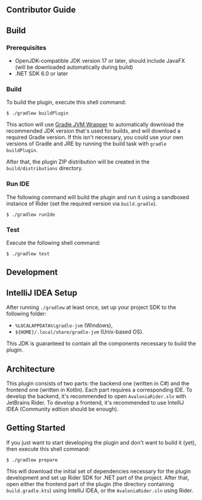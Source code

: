 Contributor Guide
-----------------

Build
-----

### Prerequisites

- OpenJDK-compatible JDK version 17 or later, should include JavaFX (will be
  downloaded automatically during build)
- .NET SDK 6.0 or later

### Build

To build the plugin, execute this shell command:

```console
$ ./gradlew buildPlugin
```

This action will use [Gradle JVM Wrapper][gradle-jvm-wrapper] to automatically
download the recommended JDK version that's used for builds, and will download a
required Gradle version. If this isn't necessary, you could use your own
versions of Gradle and JRE by running the build task with `gradle buildPlugin`.

After that, the plugin ZIP distribution will be created in the
`build/distributions` directory.

### Run IDE

The following command will build the plugin and run it using a sandboxed
instance of Rider (set the required version via `build.gradle`).

```console
$ ./gradlew runIde
```

### Test

Execute the following shell command:

```console
$ ./gradlew test
```

Development
-----------

## IntelliJ IDEA Setup

After running `./gradlew` at least once, set up your project SDK to the following folder:

- `%LOCALAPPDATA%\gradle-jvm` (Windows),
- `${HOME}/.local/share/gradle-jvm` (Unix-based OS).

This JDK is guaranteed to contain all the components necessary to build the plugin.

## Architecture

This plugin consists of two parts: the backend one (written in C#) and the frontend one (written in Kotlin). Each part requires a corresponding IDE. To develop the backend, it's recommended to open `AvaloniaRider.sln` with JetBrains Rider. To develop a frontend, it's recommended to use IntelliJ IDEA (Community edition should be enough).

## Getting Started

If you just want to start developing the plugin and don't want to build it (yet), then execute this shell command:

```console
$ ./gradlew prepare
```

This will download the initial set of dependencies necessary for the plugin development and set up Rider SDK for .NET part of the project. After that, open either the frontend part of the plugin (the directory containing `build.gradle.kts`) using IntelliJ IDEA, or the `AvaloniaRider.sln` using Rider.

[gradle-jvm-wrapper]: https://github.com/mfilippov/gradle-jvm-wrapper
